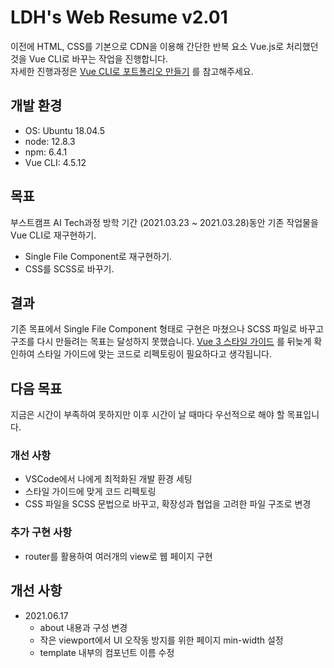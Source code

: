 # LDH's Web Resume v2.01
이전에 HTML, CSS를 기본으로 CDN을 이용해 간단한 반복 요소 Vue.js로 처리했던 것을 Vue CLI로 바꾸는 작업을 진행합니다.    
자세한 진행과정은 [Vue CLI로 포트폴리오 만들기](https://www.notion.so/Vue-CLI-0c27d6c471004814b85a1ad9e83b86b2) 를 참고해주세요.

## 개발 환경
- OS: Ubuntu 18.04.5
- node: 12.8.3
- npm: 6.4.1
- Vue CLI: 4.5.12

## 목표
부스트캠프 AI Tech과정 방학 기간 (2021.03.23 ~ 2021.03.28)동안 기존 작업물을 Vue CLI로 재구현하기.

- Single File Component로 재구현하기.
- CSS를 SCSS로 바꾸기.

## 결과
기존 목표에서 Single File Component 형태로 구현은 마쳤으나 SCSS 파일로 바꾸고 구조를 다시 만들려는 목표는 달성하지 못했습니다. [Vue 3 스타일 가이드](https://v3.vuejs-korea.org/style-guide/) 를 뒤늦게 확인하여 스타일 가이드에 맞는 코드로 리펙토링이 필요하다고 생각됩니다.

## 다음 목표
지금은 시간이 부족하여 못하지만 이후 시간이 날 때마다 우선적으로 해야 할 목표입니다.

### 개선 사항
- VSCode에서 나에게 최적화된 개발 환경 세팅
- 스타일 가이드에 맞게 코드 리펙토링
- CSS 파일을 SCSS 문법으로 바꾸고, 확장성과 협업을 고려한 파일 구조로 변경

### 추가 구현 사항
- router를 활용하여 여러개의 view로 웹 페이지 구현

## 개선 사항
- 2021.06.17
    - about 내용과 구성 변경
    - 작은 viewport에서 UI 오작동 방지를 위한 페이지 min-width 설정
    - template 내부의 컴포넌트 이름 수정

